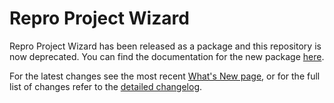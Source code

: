 # Repro Project Wizard #

Repro Project Wizard has been released as a package and this repository is now deprecated. You can find the documentation for the new package [here](https://docs.unity3d.com/Packages/com.unity.repro-project-wizard@latest/index.html).

For the latest changes see the most recent [What's New page](https://docs.unity3d.com/Packages/com.unity.repro-project-wizard@latest/whats-new.html), or for the full list of changes refer to the [detailed changelog](https://docs.unity3d.com/Packages/com.unity.repro-project-wizard@latest?subfolder=/changelog/CHANGELOG.html).